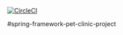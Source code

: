 [![CircleCI](https://circleci.com/gh/TairovichJR/sfg-pet-clinic.svg?style=svg)](https://circleci.com/gh/TairovichJR/sfg-pet-clinic)

#spring-framework-pet-clinic-project